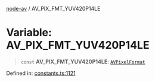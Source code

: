 [node-av](../globals.md) / AV\_PIX\_FMT\_YUV420P14LE

# Variable: AV\_PIX\_FMT\_YUV420P14LE

> `const` **AV\_PIX\_FMT\_YUV420P14LE**: [`AVPixelFormat`](../type-aliases/AVPixelFormat.md)

Defined in: [constants.ts:1121](https://github.com/seydx/av/blob/f8631fc881b394300b1479f511d55cf1c370a87f/src/constants/constants.ts#L1121)
